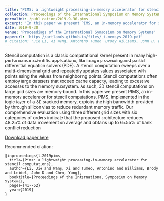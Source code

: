```yaml
---
title: "PIMS: a lightweight processing-in-memory accelerator for stencil computations"
collection: Proceedings of the International Symposium on Memory Systems
permalink: /publication/2019-9-30-pims
excerpt: 'In this paper we present PIMS, an in-memory accelerator for stencil computations. PIMS, implemented in the logic layer of a 3D stacked memory, exploits the high bandwidth provided by through silicon vias to reduce redundant memory traffic. Our comprehensive evaluation using three different grid sizes with six categories of orders indicate that the proposed architecture reduces 48.25% of data movement on average and obtains up to 65.55% of bank conflict reduction.'
date: 2019-9-30
venue: 'Proceedings of the International Symposium on Memory Systems'
paperurl: 'https://artlands.github.io/files/li-memsys-2019.pdf'
# citation: 'Jie Li, Xi Wang, Antonino Tumeo, Brody Williams, John D. Leidel, and Yong Chen. 2019. PIMS: a lightweight processing-in-memory accelerator for stencil computations. In Proceedings of the International Symposium on Memory Systems (MEMSYS '19). Association for Computing Machinery, New York, NY, USA, 41–52. DOI:https://doi-org.lib-e2.lib.ttu.edu/10.1145/3357526.3357550'
---
```

Stencil computation is a classic computational kernel present in many high-performance scientific applications, like image processing and partial differential equation solvers (PDE). A stencil computation sweeps over a multi-dimensional grid and repeatedly updates values associated with points using the values from neighboring points. Stencil computations often employ large datasets that exceed cache capacity, leading to excessive accesses to the memory subsystem. As such, 3D stencil computations on large grid sizes are memory-bound. In this paper we present PIMS, an in-memory accelerator for stencil computations. PIMS, implemented in the logic layer of a 3D stacked memory, exploits the high bandwidth provided by through silicon vias to reduce redundant memory traffic. Our comprehensive evaluation using three different grid sizes with six categories of orders indicate that the proposed architecture reduces 48.25% of data movement on average and obtains up to 65.55% of bank conflict reduction.

[Download paper here](https://artlands.github.io/files/li-memsys-2019.pdf)

Recommended citation: 

```
@inproceedings{li2019pims,
  title={Pims: a lightweight processing-in-memory accelerator for stencil computations},
  author={Li, Jie and Wang, Xi and Tumeo, Antonino and Williams, Brody and Leidel, John D and Chen, Yong},
  booktitle={Proceedings of the International Symposium on Memory Systems},
  pages={41--52},
  year={2019}
}
```

